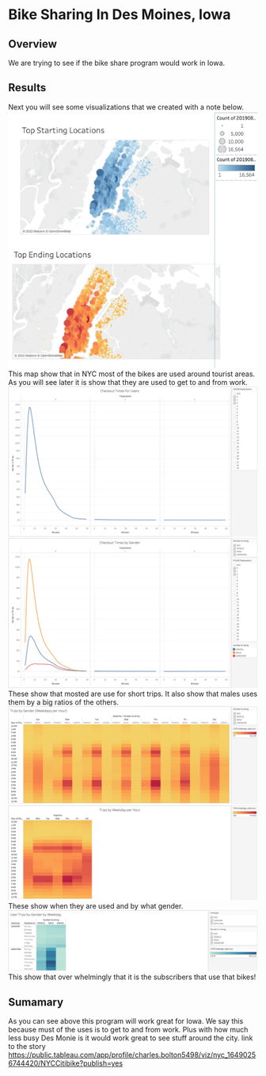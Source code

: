 # Bike Sharing In Des Moines, Iowa
## Overview
We are trying to see if the bike share program would work in Iowa.
## Results
Next you will see some visualizations that we created with a note below.
![NYC](NYC.png)
This map show that in NYC most of the bikes are used around tourist areas. As you will see later it is show that they are used to get to and from work.
![times](times1.png)
![gendertimes](times2.png)
These show that mosted are use for short trips. It also show that males uses them by a big ratios of the others.
![genderhours](gender.png)
![Tripsbyweekday](trips3.png)
These show when they are used and by what gender.
![tripsbygender](gender2.png)
This show that over whelmingly that it is the subscribers that use that bikes!
## Sumamary
As you can see above this program will work great for Iowa. We say this because must of the uses is to get to and from work. Plus with how much less busy Des Monie is it would work great to see stuff around the city.
link to the story
https://public.tableau.com/app/profile/charles.bolton5498/viz/nyc_16490256744420/NYCCitibike?publish=yes
